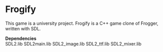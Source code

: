 # Frogify
This game is a university project. Frogify is a C++ game clone of Frogger, written with SDL. 

**Dependencies**\
SDL2.lib
SDL2main.lib
SDL2_image.lib
SDL2_ttf.lib
SDL2_mixer.lib
